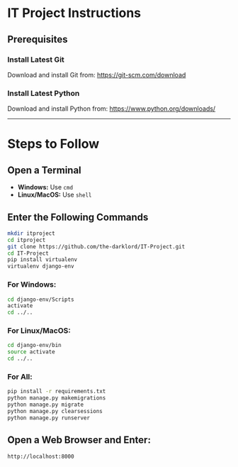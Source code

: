 
# IT Project Instructions

## Prerequisites

### Install Latest Git
Download and install Git from: https://git-scm.com/download

### Install Latest Python
Download and install Python from: https://www.python.org/downloads/

---

# Steps to Follow

## Open a Terminal
- **Windows:** Use `cmd`
- **Linux/MacOS:** Use `shell`

## Enter the Following Commands
```bash
mkdir itproject
cd itproject
git clone https://github.com/the-darklord/IT-Project.git
cd IT-Project
pip install virtualenv
virtualenv django-env
```

### For Windows:
```bash
cd django-env/Scripts
activate
cd ../..
```

### For Linux/MacOS:
```bash
cd django-env/bin
source activate
cd ../..
```

### For All:
```bash
pip install -r requirements.txt
python manage.py makemigrations
python manage.py migrate
python manage.py clearsessions
python manage.py runserver
```

## Open a Web Browser and Enter:
```
http://localhost:8000
```
